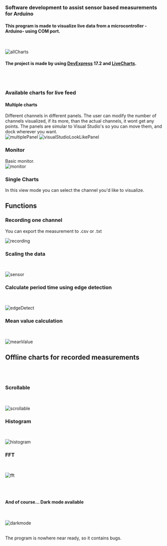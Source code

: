 ### Software development to assist sensor based measurements for Arduino
#### This program is made to visualize live data from a microcontroller -Arduino- using COM port.
<br />

![allCharts](https://user-images.githubusercontent.com/33758813/57813140-759fe880-776f-11e9-9f48-ec1c754a197c.png )
#### The project is made by using [DevExpress](https://www.devexpress.com/) 17.2 and [LiveCharts](https://lvcharts.net/).


<br /><br />

### Available charts for live feed

#### Multiple charts
Different channels in different panels. The user can modify the number of channels visualized, if its more, than the actual channels, it wont get any points. The panels are simular to Visual Studio's so you can move them, and dock wherever you want.
<br />
![multiplePanel](https://user-images.githubusercontent.com/33758813/57813143-759fe880-776f-11e9-82ed-cbb02ce3bef1.png)
![visualStudioLookLikePanel](https://user-images.githubusercontent.com/33758813/57813144-76387f00-776f-11e9-9f90-fae5d3ac2024.png)
<br />
### Monitor
Basic monitor.
<br />
![monitor](https://user-images.githubusercontent.com/33758813/57813145-76387f00-776f-11e9-8270-a374fb94564b.png)


### Single Charts
In this view mode you can select the channel you'd like to visualize. 

## Functions

### Recording one channel
You can export the measurement to .csv or .txt
<br />

![recording](https://user-images.githubusercontent.com/33758813/57813142-759fe880-776f-11e9-9724-160a80a9a0cf.png)

### Scaling the data
<br />

![sensor](https://user-images.githubusercontent.com/33758813/57813149-76d11580-776f-11e9-856b-bbd2013c22a3.png)

### Calculate period time using edge detection
<br />

![edgeDetect](https://user-images.githubusercontent.com/33758813/57813150-76d11580-776f-11e9-98fd-aec739b9699e.png)

### Mean value calculation
<br />

![meanValue](https://user-images.githubusercontent.com/33758813/57813152-76d11580-776f-11e9-87fc-a48ee036f6ae.png)

## Offline charts for recorded measurements 
<br /><br />
### Scrollable
<br />

![scrollable](https://user-images.githubusercontent.com/33758813/57813146-76387f00-776f-11e9-9311-46f5126642dd.png)
### Histogram
<br />

![histogram](https://user-images.githubusercontent.com/33758813/57813147-76387f00-776f-11e9-816a-14499baae9fc.png)
### FFT
<br />

![fft](https://user-images.githubusercontent.com/33758813/57813148-76387f00-776f-11e9-958e-f8411a7c443c.png)

<br /><br />

#### And of course... Dark mode available
<br />

![darkmode](https://user-images.githubusercontent.com/33758813/57813139-759fe880-776f-11e9-956f-4f10feb01608.png)

<br />
The program is nowhere near ready, so it contains bugs.
